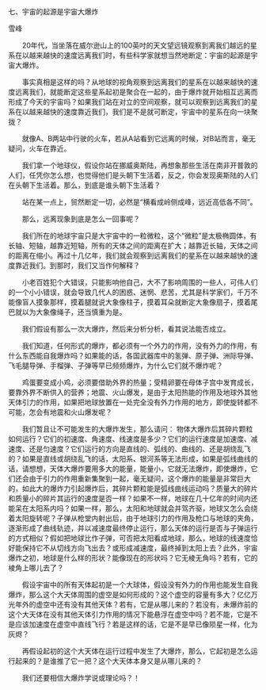 七、宇宙的起源是宇宙大爆炸

雪峰


　　20年代，当坐落在威尔逊山上的100英吋的天文望远镜观察到离我们越远的星系在以越来越快的速度远离我们时，有些科学家就想当然地断定：宇宙的起源是宇宙大爆炸。

　　事实真相是这样的吗？从地球的视角观察到远离我们的星系在以越来越快的速度远离我们，就能断定这些星系起初是聚合在一起的，由于爆炸就开始相互远离而形成了今天的宇宙吗？如果我们站在对立的空间观察，就可以观察到远离我们的星系在以越来越快的速度靠近我们，我们是不是就可断定，宇宙中的星系在向一块聚拢？

　　就像A、B两站中行驶的火车，若从A站看到它远离的时候，对B站而言，毫无疑问，火车在靠近。

　　我们拿一个地球仪，假设你站在挪威奥斯陆，再想象那些生活在南非开普敦的人们，任凭你怎么想，也觉得他们是头朝下生活着，反之，你会发现奥斯陆的人们在头朝下生活着。那么，到底是谁头朝下生活着？

　　站在某一点上，贸然断定一切，必然是“横看成岭侧成峰，远近高低各不同”。

　　那么，远离现象到底是怎么一回事呢？

　　我们所在的地球宇宙只是大宇宙中的一粒微粒，这个“微粒”是太极椭圆体，有长轴、短轴，越靠近短轴，所有的天体之间的距离在扩大；越靠近长轴，天体之间的距离在缩小。再过十几亿年，我们就会观察到远离我们的星系在以越来越快的速度靠近我们。到那时，我们又当作何解释？

　　小老百姓犯个大错误，只能影响他自己，大不了影响周围的一些人，可伟人们的一个小小错误，就会导致几代人的困惑、迷惘、悲苦，尤其是科学家们，千万不能像盲人摸象那样，摸着腿就说大象像柱子，摸着耳朵就断定大象像扇子，摸着尾巴就以为大象像绳子，还当慎重为是。

　　我们假设有那么一次大爆炸，然后来分析分析，看其说法能否成立。

　　我们知道，任何形式的爆炸，都必须有一个外力的作用，没有外力的作用，有什么东西能自我爆炸吗？如果能的话，各国武器库中的氢弹、原子弹、洲际导弹、飞毛腿导弹、手榴弹、子弹等早已频频爆炸，为什么它们就不爆炸呢？

　　鸡蛋要变成小鸡，必须要借助外界的热量；受精卵要在母体子宫中发育成长，要靠外界不断供入的营养；地震、火山爆发，是由于太阳热能的作用及地球外其他天体引力的作用，如果把地球放置在一处完全没有外力作用的地方，即使旋转都不可能，怎会有地震和火山爆发呢？

　　我们暂且让不可能发生的大爆炸发生，那么请问： 物体大爆炸后其碎片颗粒如何运行？它们的初速度、角速度、线速度是多少？它们的运行速度是加速度、减速度、还是匀速度？它们运行的方向是直线的、弧线的、曲线的、还是胡绕乱飞的？如果是直线或胡绕乱飞的话，太阳系、银河系等无法形成，如果是弧线曲线的话，请想想，天体大爆炸要用多大的能量，能量小，它就无法爆炸，即使爆炸，它们还会由于引力的作用重新集聚到一起，毫无疑问，这个爆炸的能量是非常巨大的，如此大的爆炸力引起爆炸后，其碎片颗粒能是弧线曲线运动吗？质量大的碎片和质量小的碎片其运行的速度是否一样？如果不一样，地球在几十亿年的时间内还能呆在太阳系内吗？如果一样，那么，太阳和地球就会并驾齐驱，地球又怎么会绕着太阳旋转呢？子弹从枪堂内射出后，由于地球引力的作用及枪口与地球的夹角，逐渐形成了曲线轨迹，并以减速度最终停止运行，那么天体的运行是否与子弹运行的方式相似？假如把地球比作子弹，可否把太阳看成地球，那么，地球的线速度恰好能保持它不从切线方向飞出去？或形成减速度，最终掉到太阳上去？此外，宇宙爆炸之初，地球是什么样的形状？能像现在的形状吗？它无棱无角吗？若有，它的棱角上哪儿去了？

　　假设宇宙中的所有天体起初是一个大球体，假设没有外力的作用也能发生自我爆炸，那么这个大天体周围的虚空是如何形成的？这个虚空的容量有多大？亿亿万光年外的虚空中还有没有其他天体？若有，它是从哪儿来的？若没有，未爆炸前的这个大天体在没有其他天体引力作用的情况下能悬浮在虚空中吗？若不能，它是不是应该加速度在虚空中直线飞行？若是这样的话，它是不是早已像陨星一样，化为灰烬？

　　再假设起初的这个大天体在运行过程中发生了大爆炸，那么，它起初是怎么运行起来的？是谁推了它一把？这个大天体本身又是从哪儿来的？

　　我们还要相信大爆炸学说或理论吗？！



